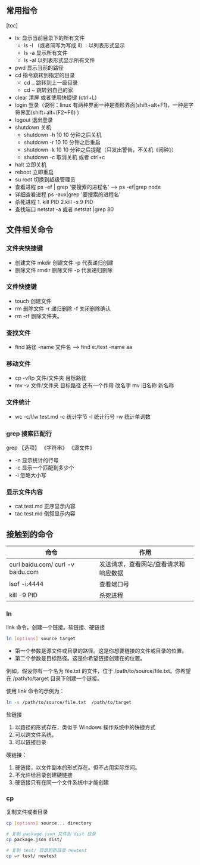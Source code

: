 ## 常用指令

[toc]

- ls: 显示当前目录下的所有文件
  - ls -l （或者简写为写成 ll）: 以列表形式显示
  - ls -a 显示所有文件
  - ls -al 以列表形式显示所有文件
- pwd 显示当前的路径
- cd 指令跳转到指定的目录
  - cd .. 跳转到上一级目录
  - cd ~ 跳转到自己的家
- clear 清屏 或者使用快捷键 (ctrl+L)
- login 登录（说明：linux 有两种界面一种是图形界面(shift+alt+F1)，一种是字符界面(shift+alt+(F2~F6) )
- logout 退出登录
- shutdown 关机
  - shutdown -h 10 10 分钟之后关机
  - shutdown -r 10 10 分钟之后重启
  - shutdown -k 10 10 分钟之后提醒（只发出警告，不关机《闹钟》）
  - shutdown -c 取消关机 或者 ctrl+c
- halt 立即关机
- reboot 立即重启
- su root 切换到超级管理员
- 查看进程 ps -ef | grep '要搜索的进程名' --> ps -ef|grep node
- 详细查看进程 ps -aux|grep '要搜索的进程名'
- 杀死进程 1. kill PID 2.kill -s 9 PID
- 查找端口 netstat -a 或者 netstat |grep 80

## 文件相关命令

### 文件夹快捷键

- 创建文件 mkdir 创建文件 -p 代表递归创建
- 删除文件 rmdir 删除文件 -p 代表递归删除

### 文件快捷键

- touch 创建文件
- rm 删除文件 -r 递归删除 -f 关闭删除确认
- rm -rf 删除文件夹。

### 查找文件

- find 路径 -name 文件名 --> find e:/test -name aa

### 移动文件

- cp -vRp 文件/文件夹 目标路径
- mv -v 文件/文件夹 目标路径 还有一个作用 改名字 mv 旧名称 新名称

### 文件统计

- wc -c/l/w test.md -c 统计字节 -l 统计行号 -w 统计单词数

### grep 搜索匹配行

grep 【选项】 《字符串》 《源文件》

- -n 显示统计的行号
- -c 显示一个匹配到多少个
- -i 忽略大小写

### 显示文件内容

- cat test.md 正序显示内容
- tac test.md 倒叙显示内容

## 接触到的命令

| 命令                              | 作用                                  |
| --------------------------------- | ------------------------------------- |
| curl baidu.com/ curl -v baidu.com | 发送请求，查看网站/查看请求和响应数据 |
| lsof -i:4444                      | 查看端口号                            |
| kill -9 PID                       | 杀死进程                              |

### ln

link 命令，创建一个链接。软链接、硬链接

```bash
ln [options] source target
```

- 第一个参数是源文件或目录的路径。这是你想要链接的文件或目录的位置。
- 第二个参数是目标路径。这是你希望链接创建在的位置。

例如，假设你有一个名为 file.txt 的文件，位于 /path/to/source/file.txt。你希望在 /path/to/target 目录下创建一个链接。

使用 link 命令的示例为：

```bash
ln -s /path/to/source/file.txt  /path/to/target
```

软链接

1. 以路径的形式存在，类似于 Windows 操作系统中的快捷方式
2. 可以跨文件系统，
3. 可以链接目录

硬链接：

1. 硬链接，以文件副本的形式存在。但不占用实际空间。
2. 不允许给目录创建硬链接
3. 硬链接只有在同一个文件系统中才能创建

### cp

复制文件或者目录

```bash
cp [options] source... directory
```

```bash
# 复制 package.json 文件到 dist 目录
cp package.json dist/

# 复制 test/ 目录到新目录 newtest
cp –r test/ newtest

```
